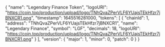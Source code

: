 {
        "name": "Legendary Finance Token",
        "logoURI": "https://coin.top/production/upload/logo/TNhQvaZPerVLF6YUajsTEkHfzr7jBNXCR1.png",
        "timestamp": 1645516281000,
        "tokens": [
               {
                     "chainId": 1,
                     "address": "TNhQvaZPerVLF6YUajsTEkHfzr7jBNXCR1",
                     "name": "Legendary Finance",
                     "symbol": "LGF",
                     "decimals": 18,
                     "logoURI": "https://coin.top/production/upload/logo/TNhQvaZPerVLF6YUajsTEkHfzr7jBNXCR1.png"
               }
         ],
         "version": {
                "major": 1,
                "minor": 0,
                "patch": 0
        }
}

